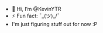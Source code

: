- 👋 Hi, I’m @KevinYTR
- ⚡ Fun fact: ¯\_(ツ)_/¯
- I'm just figuring stuff out for now :P

<!---
KevinYTR/KevinYTR is a ✨ special ✨ repository because its `README.md` (this file) appears on your GitHub profile.
You can click the Preview link to take a look at your changes.
--->
